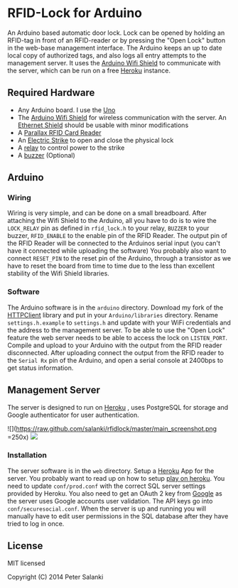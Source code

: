 # RFID-Lock for Arduino

An Arduino based automatic door lock. Lock can be opened by holding an RFID-tag in front of an RFID-reader or by pressing the "Open Lock" button in the web-base management interface. The Arduino keeps an up to date local copy of authorized tags, and also logs all entry attempts to the management server. It uses the [Arduino Wifi Shield](https://www.sparkfun.com/products/11287) to communicate with the server, which can be run on a free [Heroku](https://www.heroku.com/) instance.


## Required Hardware
* Any Arduino board. I use the [Uno](http://arduino.cc/en/Main/ArduinoBoardUno#.Uw-68PSwL9k)
* The [Arduino Wifi Shield](https://www.sparkfun.com/products/11287) for wireless communication with the server. An [Ethernet Shield](http://arduino.cc/en/Main/ArduinoEthernetShield#.Uw-7hPSwL9k) should be usable with minor modifications
* A [Parallax RFID Card Reader](http://www.parallax.com/StoreSearchResults/tabid/768/txtSearch/28140/List/0/SortField/4/ProductID/114/Default.aspx)
* An [Electric Strike](http://www.ebay.com/itm/Door-Fail-Secure-access-control-Electric-Strike-v6-NO-/160364888288?pt=LH_DefaultDomain_0&hash=item25567e00e0) to open and close the physical lock
* A [relay](http://www.sparkfun.com/products/100) to control power to the strike
* A [buzzer](https://www.sparkfun.com/products/7950) (Optional)

## Arduino
### Wiring
Wiring is very simple, and can be done on a small breadboard. After attaching the Wifi Shield to the Arduino, all you have to do is to wire the `LOCK_RELAY` pin as defined in `rfid_lock.h` to your relay, `BUZZER` to your buzzer, `RFID_ENABLE` to the enable pin of the RFID Reader. The output pin of the RFID Reader will be connected to the Arduinos serial input (you can't have it connected while uploading the software) You probably also want to connect `RESET_PIN` to the reset pin of the Arduino, through a transistor as we have to reset the board from time to time due to the less than excellent stability of the Wifi Shield libraries.

### Software
The Arduino software is in the `arduino` directory. Download my fork of the [HTTPClient](https://github.com/salanki/HTTPClient) library and put in your `Arduino/libraries` directory. Rename `settings.h.example` to `settings.h` and update with your WiFi credentials and the address to the management server. To be able to use the "Open Lock" feature the web server needs to be able to access the lock on `LISTEN_PORT`. Compile and upload to your Arduino with the output from the RFID reader disconnected. After uploading connect the output from the RFID reader to the `Serial Rx` pin of the Arduino, and open a serial console at 2400bps to get status information.

## Management Server
The server is designed to run on [Heroku](https://www.heroku.com/) , uses PostgreSQL for storage and Google authenticator for user authentication.

![](https://raw.github.com/salanki/rfidlock/master/main_screenshot.png =250x)
![](https://raw.github.com/salanki/rfidlock/master/add_tag_screenshot.png)

### Installation
The server software is in the `web` directory. Setup a [Heroku](https://www.heroku.com/) App for the server. You probably want to read up on how to setup [play on heroku](http://www.playframework.com/documentation/2.2.x/ProductionHeroku). You need to update `conf/prod.conf` with the correct SQL server settings provided by Heroku. You also need to get an OAuth 2 key from [Google](https://developers.google.com/api-client-library/python/guide/aaa_oauth) as the server uses Google accounts user validation. The API keys go into `conf/securesocial.conf`. When the server is up and running you will manually have to edit user permissions in the SQL database after they have tried to log in once.

## License

MIT licensed

Copyright (C) 2014 Peter Salanki